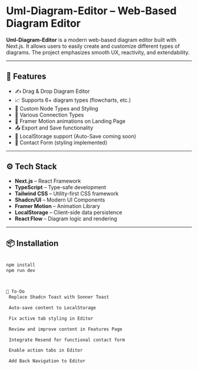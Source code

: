 # Uml-Diagram-Editor – Web-Based Diagram Editor

**Uml-Diagram-Editor** is a modern web-based diagram editor built with Next.js. It allows users to easily create and customize different types of diagrams. The project emphasizes smooth UX, reactivity, and extendability.

---

## 🚀 Features

- ✍️ Drag & Drop Diagram Editor
- 📈 Supports 6+ diagram types (flowcharts, etc.)
- 🔧 Custom Node Types and Styling
- 🔗 Various Connection Types
- 🎨 Framer Motion animations on Landing Page
- 📤 Export and Save functionality
- 💾 LocalStorage support (Auto-Save coming soon)
- 📨 Contact Form (styling implemented)

---

## ⚙️ Tech Stack

- **Next.js** – React Framework
- **TypeScript** – Type-safe development
- **Tailwind CSS** – Utility-first CSS framework
- **Shadcn/UI** – Modern UI Components
- **Framer Motion** – Animation Library
- **LocalStorage** – Client-side data persistence
- **React Flow** – Diagram logic and rendering

---

## 📦 Installation

```bash

npm install
npm run dev



🧩 To-Do
 Replace Shadcn Toast with Sonner Toast

 Auto-save content to LocalStorage

 Fix active tab styling in Editor

 Review and improve content in Features Page

 Integrate Resend for functional contact form

 Enable action tabs in Editor

 Add Back Navigation to Editor
```
